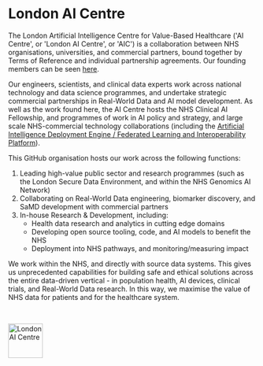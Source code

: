 # London AI Centre

The London Artificial Intelligence Centre for Value-Based Healthcare ('AI Centre', or 'London AI Centre', or 'AIC') is a collaboration between NHS organisations, universities, and commercial partners, bound together by Terms of Reference and individual partnership agreements. Our founding members can be seen [here](https://www.aicentre.co.uk/our-partners). 

Our engineers, scientists, and clinical data experts work across national technology and data science programmes, and undertake strategic commercial partnerships in Real-World Data and AI model development. As well as the work found here, the AI Centre hosts the NHS Clinical AI Fellowship, and programmes of work in AI policy and strategy, and large scale NHS-commercial technology collaborations (including the [Artificial Intelligence Deployment Engine / Federated Learning and Interoperability Platform](https://github.com/AI4VBH)).

This GitHub organisation hosts our work across the following functions:
1. Leading high-value public sector and research programmes (such as the London Secure Data Environment, and within the NHS Genomics AI Network)
2. Collaborating on Real-World Data engineering, biomarker discovery, and SaMD development with commercial partners
3. In-house Research & Development, including:
    - Health data research and analytics in cutting edge domains
    - Developing open source tooling, code, and AI models to benefit the NHS
    - Deployment into NHS pathways, and monitoring/measuring impact

We work within the NHS, and directly with source data systems. This gives us unprecedented capabilities for building safe and ethical solutions across the entire data-driven vertical - in population health, AI devices, clinical trials, and Real-World Data research. In this way, we maximise the value of NHS data for patients and for the healthcare system.

</br>

<a href="https://www.aicentre.co.uk/"><img src="https://openhealthhub.org/uploads/default/original/1X/3494038bee19363220a0f498ea780ce17a202e4d.gif" alt="London AI Centre" title="" height="70" /></a>


